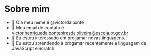 # Sobre mim
- 👋 Olá meu nome é @victordalponte
- 👀 Meu email de contato é victor.henriquedalpontepiresde.oliveira@escola.pr.gov.br
- 🌱 Eu estou interessado em progamar novas linguagens.
- 💞️ Eu estou aprendendo a progamar recentemente a linguagem de JavaScript e Scratch
